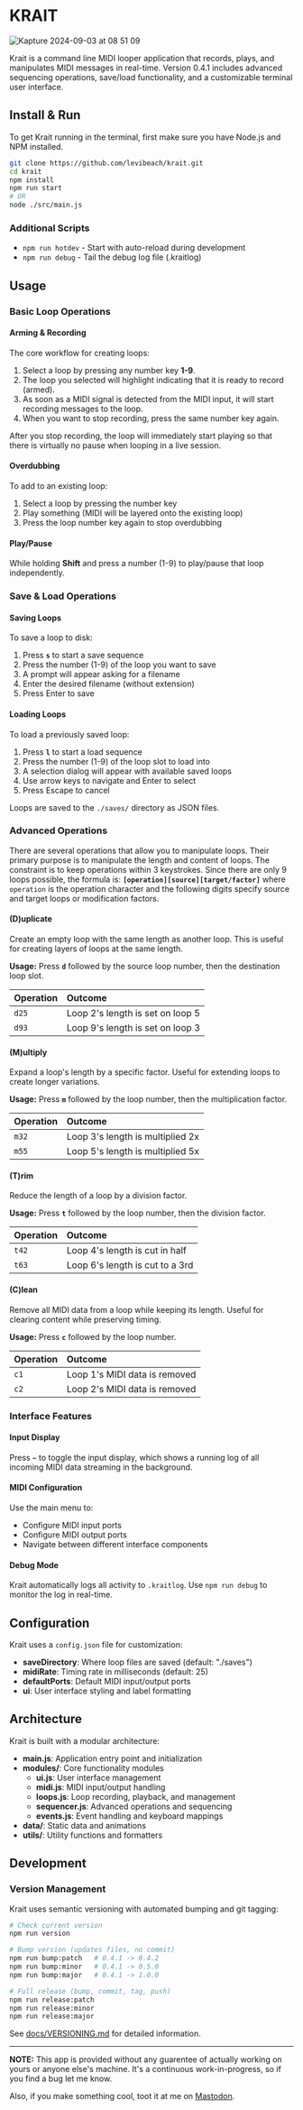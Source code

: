 # KRAIT

![Kapture 2024-09-03 at 08 51 09](https://github.com/user-attachments/assets/6e8f19eb-0b9c-40b4-bba7-880c18ae3a54)

Krait is a command line MIDI looper application that records, plays, and manipulates MIDI messages in real-time. Version 0.4.1 includes advanced sequencing operations, save/load functionality, and a customizable terminal user interface.

## Install & Run

To get Krait running in the terminal, first make sure you have Node.js and NPM installed.

```bash
git clone https://github.com/levibeach/krait.git
cd krait
npm install
npm run start
# OR
node ./src/main.js
```

### Additional Scripts

- `npm run hotdev` - Start with auto-reload during development
- `npm run debug` - Tail the debug log file (.kraitlog)

## Usage

### Basic Loop Operations

#### Arming & Recording

The core workflow for creating loops:

1. Select a loop by pressing any number key **1-9**.
2. The loop you selected will highlight indicating that it is ready to record (armed).
3. As soon as a MIDI signal is detected from the MIDI input, it will start recording messages to the loop.
4. When you want to stop recording, press the same number key again.

After you stop recording, the loop will immediately start playing so that there is virtually no pause when looping in a live session.

#### Overdubbing

To add to an existing loop:

1. Select a loop by pressing the number key
2. Play something (MIDI will be layered onto the existing loop)
3. Press the loop number key again to stop overdubbing

#### Play/Pause

While holding **Shift** and press a number (1-9) to play/pause that loop independently.

### Save & Load Operations

#### Saving Loops

To save a loop to disk:

1. Press **`s`** to start a save sequence
2. Press the number (1-9) of the loop you want to save
3. A prompt will appear asking for a filename
4. Enter the desired filename (without extension)
5. Press Enter to save

#### Loading Loops

To load a previously saved loop:

1. Press **`l`** to start a load sequence
2. Press the number (1-9) of the loop slot to load into
3. A selection dialog will appear with available saved loops
4. Use arrow keys to navigate and Enter to select
5. Press Escape to cancel

Loops are saved to the `./saves/` directory as JSON files.

### Advanced Operations

There are several operations that allow you to manipulate loops. Their primary purpose is to manipulate the length and content of loops. The constraint is to keep operations within 3 keystrokes. Since there are only 9 loops possible, the formula is: **`[operation][source][target/factor]`** where `operation` is the operation character and the following digits specify source and target loops or modification factors.

#### (D)uplicate

Create an empty loop with the same length as another loop. This is useful for creating layers of loops at the same length.

**Usage:** Press **`d`** followed by the source loop number, then the destination loop slot.

| Operation | Outcome                          |
| :-------- | :------------------------------- |
| `d25`     | Loop 2's length is set on loop 5 |
| `d93`     | Loop 9's length is set on loop 3 |

#### (M)ultiply

Expand a loop's length by a specific factor. Useful for extending loops to create longer variations.

**Usage:** Press **`m`** followed by the loop number, then the multiplication factor.

| Operation | Outcome                          |
| :-------- | :------------------------------- |
| `m32`     | Loop 3's length is multiplied 2x |
| `m55`     | Loop 5's length is multiplied 5x |

#### (T)rim

Reduce the length of a loop by a division factor.

**Usage:** Press **`t`** followed by the loop number, then the division factor.

| Operation | Outcome                         |
| :-------- | :------------------------------ |
| `t42`     | Loop 4's length is cut in half  |
| `t63`     | Loop 6's length is cut to a 3rd |

#### (C)lean

Remove all MIDI data from a loop while keeping its length. Useful for clearing content while preserving timing.

**Usage:** Press **`c`** followed by the loop number.

| Operation | Outcome                       |
| --------- | :---------------------------- |
| `c1`      | Loop 1's MIDI data is removed |
| `c2`      | Loop 2's MIDI data is removed |

### Interface Features

#### Input Display

Press **`~`** to toggle the input display, which shows a running log of all incoming MIDI data streaming in the background.

#### MIDI Configuration

Use the main menu to:

- Configure MIDI input ports
- Configure MIDI output ports
- Navigate between different interface components

#### Debug Mode

Krait automatically logs all activity to `.kraitlog`. Use `npm run debug` to monitor the log in real-time.

## Configuration

Krait uses a `config.json` file for customization:

- **saveDirectory**: Where loop files are saved (default: "./saves")
- **midiRate**: Timing rate in milliseconds (default: 25)
- **defaultPorts**: Default MIDI input/output ports
- **ui**: User interface styling and label formatting

## Architecture

Krait is built with a modular architecture:

- **main.js**: Application entry point and initialization
- **modules/**: Core functionality modules
  - **ui.js**: User interface management
  - **midi.js**: MIDI input/output handling
  - **loops.js**: Loop recording, playback, and management
  - **sequencer.js**: Advanced operations and sequencing
  - **events.js**: Event handling and keyboard mappings
- **data/**: Static data and animations
- **utils/**: Utility functions and formatters

## Development

### Version Management

Krait uses semantic versioning with automated bumping and git tagging:

```bash
# Check current version
npm run version

# Bump version (updates files, no commit)
npm run bump:patch   # 0.4.1 -> 0.4.2
npm run bump:minor   # 0.4.1 -> 0.5.0
npm run bump:major   # 0.4.1 -> 1.0.0

# Full release (bump, commit, tag, push)
npm run release:patch
npm run release:minor
npm run release:major
```

See [docs/VERSIONING.md](docs/VERSIONING.md) for detailed information.

---

**NOTE:** This app is provided without any guarentee of actually working on yours or anyone else's machine. It's a continuous work-in-progress, so if you find a bug let me know.

Also, if you make something cool, toot it at me on [Mastodon](https://merveilles.town/deck/@levibeach).

